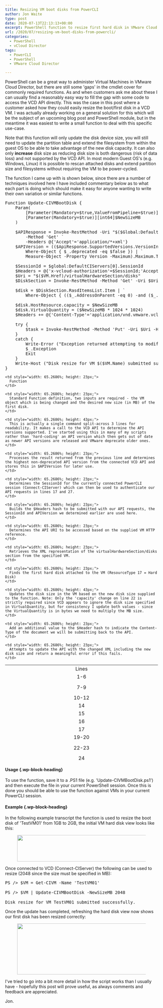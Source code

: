 ```yaml
---
title: Resizing VM boot disks from PowerCLI
author: Jon Waite
type: post
date: 2020-07-13T22:13:13+00:00
excerpt: PowerShell function to resize first hard disk in VMware Cloud Director virtual machines.
url: /2020/07/resizing-vm-boot-disks-from-powercli/
categories:
  - PowerShell
  - vCloud Director
tags:
  - PowerCLI
  - PowerShell
  - VMware Cloud Director

---
```

PowerShell can be a great way to administer Virtual Machines in VMware Cloud Director, but there are still some 'gaps' in the cmdlet cover for commonly required functions. As and when customers ask me about these I can usually find a reasonably easy way to fill the gap with some code to access the VCD API directly. This was the case in this post where a customer asked how they could easily resize the boot/first disk in a VCD VM. I was actually already working on a general solution for this which will be the subject of an upcoming blog post and PowerShell module, but in the meantime it was easiest to write a small function to deal with this specific use-case.

Note that this function will only update the disk device size, you will still need to update the partition table and extend the filesystem from within the guest OS to be able to take advantage of the new disk capacity. It can also only **increase** disk size as reducing disk size is both dangerous (risk of data loss) and not supported by the VCD API. In most modern Guest OS's (e.g. Windows, Linux) it is possible to rescan attached disks and extend partition size and filesystems without requiring the VM to be power-cycled.

The function I came up with is shown below, since there are a number of techniques involved here I have included commentary below as to what each part is doing which should make it easy for anyone wanting to write their own variation or similar functions.

<pre class="EnlighterJSRAW" data-enlighter-language="powershell" data-enlighter-theme="" data-enlighter-highlight="" data-enlighter-linenumbers="true" data-enlighter-lineoffset="" data-enlighter-title="" data-enlighter-group="">Function Update-CIVMBootDisk {
    Param(
        [Parameter(Mandatory=$true,ValueFromPipeline=$true)]$VM,
        [Parameter(Mandatory=$true)][int64]$NewSizeMB
    )

    $APIResponse = Invoke-RestMethod -Uri "$($Global:DefaultCIServers[0].ServiceUri)versions" `
        -Method 'Get' `
        -Headers @{'Accept'='application/*+xml'}
    $APIVersion = (($ApiResponse.SupportedVersions.VersionInfo | `
        Where-Object { $_.deprecated -eq $false }) | `
        Measure-Object -Property Version -Maximum).Maximum.ToString() + ".0"

    $SessionId = $global:DefaultCIServers[0].SessionId
    $Headers = @{'x-vcloud-authorization'=$SessionId;'Accept'="application/*+xml;version=$($APIVersion)"}
    $Uri = "$($VM.Href)/virtualHardwareSection/disks"
    $DiskSection = Invoke-RestMethod -Method 'Get' -Uri $Uri -Headers $Headers

    $disk = $DiskSection.RasdItemsList.Item | `
        Where-Object { (($_.AddressOnParent -eq 0) -and ($_.ResourceType -eq 17))}

    $disk.HostResource.capacity = $NewSizeMB
    $disk.VirtualQuantity = ($NewSizeMB * 1024 * 1024)
    $Headers += @{'Content-Type'='application/vnd.vmware.vcloud.rasdItemsList+xml'}

    try {
        $task = Invoke-RestMethod -Method 'Put' -Uri $Uri -Headers $Headers -Body ($DiskSection.InnerXml)
    }
    catch {
        Write-Error ("Exception returned attempting to modify VM disk size")    
        $_.Exception
        Exit
    }
    Write-Host ("Disk resize for VM $($VM.Name) submitted successfully.")
}</pre>

<table style="border-collapse: collapse; width: 100%; height: 316px;">
  <tr style="height: 23px;">
    <td style="width: 1.3979%; text-align: center; height: 23px;">
      Lines
    </td>
    
    <td style="width: 65.2686%; height: 23px;">
      Function
    </td>
  </tr>
  
  <tr style="height: 23px;">
    <td style="width: 1.3979%; text-align: center; height: 23px;">
      1-6
    </td>
    
    <td style="width: 65.2686%; height: 23px;">
      Standard Function definition, two inputs are required - the VM object which is being changed and the desired new size (in MB) of the first disk.
    </td>
  </tr>
  
  <tr style="height: 43px;">
    <td style="width: 1.3979%; text-align: center; height: 43px;">
      7-9
    </td>
    
    <td style="width: 65.2686%; height: 43px;">
      This is actually a single command split-across 3 lines for readability. It makes a call to the VCD API to determine the API versions supported. I've started using this in many of my scripts rather than 'hard-coding' an API version which then gets out of date as newer API versions are released and VMware deprecate older ones.
    </td>
  </tr>
  
  <tr style="height: 23px;">
    <td style="width: 1.3979%; text-align: center; height: 23px;">
      10-12
    </td>
    
    <td style="width: 65.2686%; height: 23px;">
      Processes the result returned from the previous line and determines the highest non-deprecated API version from the connected VCD API and stores this in $APIVersion for later use.
    </td>
  </tr>
  
  <tr style="height: 23px;">
    <td style="width: 1.3979%; text-align: center; height: 23px;">
      14
    </td>
    
    <td style="width: 65.2686%; height: 23px;">
      Determines the SessionId for the currently connected PowerCLI session (Connect-CIServer) which can then be used to authenticate our API requests in lines 17 and 27.
    </td>
  </tr>
  
  <tr style="height: 23px;">
    <td style="width: 1.3979%; text-align: center; height: 23px;">
      15
    </td>
    
    <td style="width: 65.2686%; height: 23px;">
      Builds the $Headers hash to be submitted with our API requests, the SessionId and APIVersion we determined earlier are used here.
    </td>
  </tr>
  
  <tr style="height: 23px;">
    <td style="width: 1.3979%; text-align: center; height: 23px;">
      16
    </td>
    
    <td style="width: 65.2686%; height: 23px;">
      Determines the API URI to be accessed based on the supplied VM HTTP reference.
    </td>
  </tr>
  
  <tr style="height: 23px;">
    <td style="width: 1.3979%; text-align: center; height: 23px;">
      17
    </td>
    
    <td style="width: 65.2686%; height: 23px;">
      Retrieves the XML representation of the virtualHardwareSection/disks section from the specified VM.
    </td>
  </tr>
  
  <tr style="height: 23px;">
    <td style="width: 1.3979%; text-align: center; height: 23px;">
      19-20
    </td>
    
    <td style="width: 65.2686%; height: 23px;">
      Finds the first hard disk attached to the VM (ResourceType 17 = Hard Disk)
    </td>
  </tr>
  
  <tr style="height: 43px;">
    <td style="width: 1.3979%; text-align: center; height: 43px;">
      22-23
    </td>
    
    <td style="width: 65.2686%; height: 43px;">
      Updates the disk size in the VM based on the new disk size supplied to the function. Note: Only the 'capacity' change on line 22 is strictly required since VCD appears to ignore the disk size specified in VirtualQuantity, but for consistency I update both values - since the VirtualQuantity is in bytes we need to multiply the MB size.
    </td>
  </tr>
  
  <tr style="height: 23px;">
    <td style="width: 1.3979%; text-align: center; height: 23px;">
      24
    </td>
    
    <td style="width: 65.2686%; height: 23px;">
      Add an additional value to the $Header hash to indicate the Content-Type of the document we will be submitting back to the API.
    </td>
  </tr>
  
  <tr style="height: 23px;">
    <td style="width: 1.3979%; text-align: center; height: 23px;">
      26-34
    </td>
    
    <td style="width: 65.2686%; height: 23px;">
      Attempts to update the API with the changed XML including the new disk size and return a meaningful error if this fails.
    </td>
  </tr>
</table>

#### Usage {.wp-block-heading}

To use the function, save it to a .PS1 file (e.g. 'Update-CIVMBootDisk.ps1') and then execute the file in your current PowerShell session. Once this is done you should be able to use the function against VMs in your current PowerCLI session.

#### Example {.wp-block-heading}

In the following example transcript the function is used to resize the boot disk of 'TestVM01' from 1GB to 2GB, the initial VM hard disk view looks like this:<figure class="wp-block-image size-full">

<img loading="lazy" decoding="async" width="1419" height="87" src="https://kiwicloud.ninja/wp-content/uploads/2020/07/diskresize-before-1.png" alt="" class="wp-image-1215" srcset="https://kiwicloud.ninja/wp-content/uploads/2020/07/diskresize-before-1.png 1419w, https://kiwicloud.ninja/wp-content/uploads/2020/07/diskresize-before-1-300x18.png 300w, https://kiwicloud.ninja/wp-content/uploads/2020/07/diskresize-before-1-800x49.png 800w, https://kiwicloud.ninja/wp-content/uploads/2020/07/diskresize-before-1-768x47.png 768w, https://kiwicloud.ninja/wp-content/uploads/2020/07/diskresize-before-1-150x9.png 150w, https://kiwicloud.ninja/wp-content/uploads/2020/07/diskresize-before-1-250x15.png 250w" sizes="(max-width: 1419px) 100vw, 1419px" /> </figure> 

Once connected to VCD (Connect-CIServer) the following can be used to resize (2048 since the size must be specified in MB):

<pre class="EnlighterJSRAW" data-enlighter-language="powershell" data-enlighter-theme="" data-enlighter-highlight="" data-enlighter-linenumbers="" data-enlighter-lineoffset="" data-enlighter-title="" data-enlighter-group="">PS /> $VM = Get-CIVM -Name 'TestVM01'

PS /> $VM | Update-CIVMBootDisk -NewSizeMB 2048

Disk resize for VM TestVM01 submitted successfully.</pre>

Once the update has completed, refreshing the hard disk view now shows our first disk has been resized correctly:<figure class="wp-block-image size-full">

<img loading="lazy" decoding="async" width="2842" height="168" src="https://kiwicloud.ninja/wp-content/uploads/2020/07/diskresize-after.png" alt="" class="wp-image-1214" srcset="https://kiwicloud.ninja/wp-content/uploads/2020/07/diskresize-after.png 2842w, https://kiwicloud.ninja/wp-content/uploads/2020/07/diskresize-after-300x18.png 300w, https://kiwicloud.ninja/wp-content/uploads/2020/07/diskresize-after-800x47.png 800w, https://kiwicloud.ninja/wp-content/uploads/2020/07/diskresize-after-768x45.png 768w, https://kiwicloud.ninja/wp-content/uploads/2020/07/diskresize-after-1536x91.png 1536w, https://kiwicloud.ninja/wp-content/uploads/2020/07/diskresize-after-2048x121.png 2048w, https://kiwicloud.ninja/wp-content/uploads/2020/07/diskresize-after-150x9.png 150w, https://kiwicloud.ninja/wp-content/uploads/2020/07/diskresize-after-1280x75.png 1280w, https://kiwicloud.ninja/wp-content/uploads/2020/07/diskresize-after-250x15.png 250w" sizes="(max-width: 2842px) 100vw, 2842px" /> </figure> 

I've tried to go into a bit more detail in how the script works than I usually have - hopefully this post will prove useful, as always comments and feedback are appreciated.

Jon.